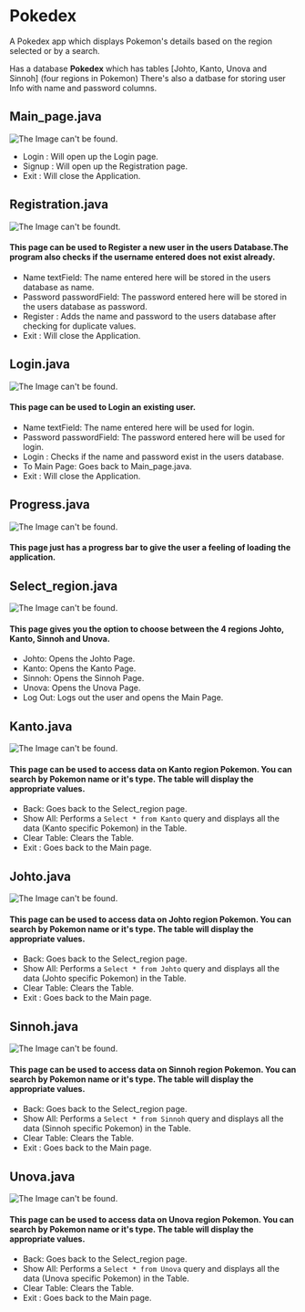 # Pokedex
A Pokedex app which displays Pokemon's details based on the region selected or by a search.

Has a database __Pokedex__ which has tables [Johto, Kanto, Unova and Sinnoh] (four regions in Pokemon)
There's also a datbase for storing user Info with name and password columns.

## Main_page.java

![The Image can't be found.](/Frames/Main_page.png "Main_page.png")

* Login : Will open up the Login page.
* Signup : Will open up the Registration page.
* Exit : Will close the Application.

## Registration.java

![The Image can't be foundt.](/Frames/Registration.png "Registration.png")

#### This page can be used to Register a new user in the users Database.The program also checks if the username entered does not exist already.

* Name textField: The name entered here will be stored in the users database as name.
* Password passwordField: The password entered here will be stored in the users database as password.
* Register : Adds the name and password to the users database after checking for duplicate values.
* Exit : Will close the Application.

## Login.java

![The Image can't be found.](/Frames/Login.png "Login.png")

#### This page can be used to Login an existing user.

* Name textField: The name entered here will be used for login.
* Password passwordField: The password entered here will be used for login.
* Login : Checks if the name and password exist in the users database.
* To Main Page: Goes back to Main_page.java.
* Exit : Will close the Application.

## Progress.java

![The Image can't be found.](/Frames/Progress.png "Progress.png")

#### This page just has a progress bar to give the user a feeling of loading the application.

## Select_region.java

![The Image can't be found.](/Frames/Select_region.png "Select_region.png")

#### This page gives you the option to choose between the 4 regions Johto, Kanto, Sinnoh and Unova.

* Johto:  Opens the Johto Page.
* Kanto:  Opens the Kanto Page.
* Sinnoh:  Opens the Sinnoh Page.
* Unova:  Opens the Unova Page.
* Log Out: Logs out the user and opens the Main Page.

## Kanto.java

![The Image can't be found.](/Frames/Kanto.png "Kanto.png")

#### This page can be used to access data on Kanto region Pokemon. You can search by Pokemon name or it's type. The table will display the appropriate values.

* Back: Goes back to the Select_region page.
* Show All: Performs a `Select * from Kanto` query and displays all the data (Kanto specific Pokemon) in the Table.
* Clear Table: Clears the Table.
* Exit : Goes back to the Main page.

## Johto.java

![The Image can't be found.](/Frames/Johto.png "Johto.png")

#### This page can be used to access data on Johto region Pokemon. You can search by Pokemon name or it's type. The table will display the appropriate values.

* Back: Goes back to the Select_region page.
* Show All: Performs a `Select * from Johto` query and displays all the data (Johto specific Pokemon) in the Table.
* Clear Table: Clears the Table.
* Exit : Goes back to the Main page.

## Sinnoh.java

![The Image can't be found.](/Frames/Sinnoh.png "Sinnoh.png")

#### This page can be used to access data on Sinnoh region Pokemon. You can search by Pokemon name or it's type. The table will display the appropriate values.

* Back: Goes back to the Select_region page.
* Show All: Performs a `Select * from Sinnoh` query and displays all the data (Sinnoh specific Pokemon) in the Table.
* Clear Table: Clears the Table.
* Exit : Goes back to the Main page.

## Unova.java

![The Image can't be found.](/Frames/Unova.png "Unova.png")

#### This page can be used to access data on Unova region Pokemon. You can search by Pokemon name or it's type. The table will display the appropriate values.

* Back: Goes back to the Select_region page.
* Show All: Performs a `Select * from Unova` query and displays all the data (Unova specific Pokemon) in the Table.
* Clear Table: Clears the Table.
* Exit : Goes back to the Main page.
